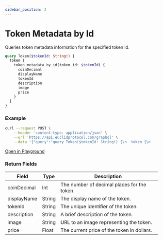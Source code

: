 ```yaml
---
sidebar_position: 2
---
```

# Token Metadata by Id

Queries token metadata information for the specified token Id.

```graphql
query Token($tokenId: String!) {
  token {
    token_metadata_by_id(token_id: $tokenId) {
      coinDecimal
      displayName
      tokenId
      description
      image
      price
    }
  }
}
```

### Example

```bash
curl --request POST \
    --header 'content-type: application/json' \
    --url 'https://api.euclidprotocol.com/graphql' \
    --data '{"query":"query Token($tokenId: String!) {\n  token {\n    token_metadata_by_id(token_id: $tokenId) {\n      coinDecimal\n      displayName\n      tokenId\n      description\n      image\n      price\n    }\n  }\n}","variables":{"tokenId":"usdt"}}'
```
[Open in Playground](https://api.euclidprotocol.com?explorerURLState=N4IgJg9gxgrgtgUwHYBcQC4QEcYIE4CeABACoQDWyAFACQoXICSY6RAyingJZIDmAhAEoiwADpIiRepQliJkqQyQB9RCgCGYdRuUAjAsq5gq05IZZE6S5sLkKFUCDwAiCKFzjqANuPuSwXADOAA5e6gQAcuqIvn6mSMyx9mAIgVDcwShcEEhJCh7qvAh5ksHcUMXykgC%2BsbVI1SAANCAAburc6rpeqRggdkSiIPGJGIMgMIFgKEPijdVAA)

### Return Fields

| Field         | Type   | Description                                     |
|---------------|--------|-------------------------------------------------|
| coinDecimal   | Int    | The number of decimal places for the token.     |
| displayName   | String | The display name of the token.                  |
| tokenId       | String | The unique identifier of the token.             |
| description   | String | A brief description of the token.               |
| image         | String | URL to an image representing the token.         |
| price         | Float  | The current price of the token in dollars.                |